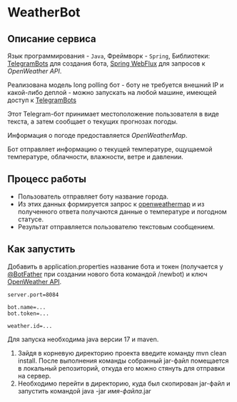 # WeatherBot

## Описание сервиса

Язык программирования - `Java`, Фреймворк - `Spring`, Библиотеки: [TelegramBots](https://github.com/rubenlagus/TelegramBots) для создания бота, [Spring WebFlux](https://docs.spring.io/spring-framework/reference/web/webflux.html) для запросов к *OpenWeather API*.

Реализована модель long polling бот - боту не требуется внешний IP и какой-либо деплой - можно запускать на любой машине, имеющей доступ к [TelegramBots](https://github.com/rubenlagus/TelegramBots)

Этот Telegram-бот принимает местоположение пользователя в виде текста, а затем сообщает о текущих прогнозах погоды.

Информация о погоде предоставляется *OpenWeatherMap*.

Бот отправляет информацию о текущей температуре, ощущаемой температуре, облачности, влажности, ветре и давлении.

## Процесс работы

- Пользователь отправляет боту название города.
- Из этих данных формируется запрос к [openweathermap](https://openweathermap.org/) и из полученного ответа получаются данные о температуре и погодном статусе.
- Результат отправляется пользователю текстовым сообщением.

## Как запустить

Добавить в application.properties название бота и токен (получается у [@BotFather](https://telegram.me/botfather) при создании нового бота командой /newbot) и ключ [OpenWeather API](https://openweathermap.org/).

```
server.port=8084

bot.name=...
bot.token=...

weather.id=...
```

Для запуска необходима java версии 17 и maven.

1. Зайдя в корневую директорию проекта введите команду mvn clean install. После выполнения команды собранный jar-файл помещается в локальный репозиторий, откуда его можно стянуть для отправки на сервер.
2. Необходимо перейти в директорию, куда был скопирован jar-файл и запустить командой java -jar *имя-файла*.jar
